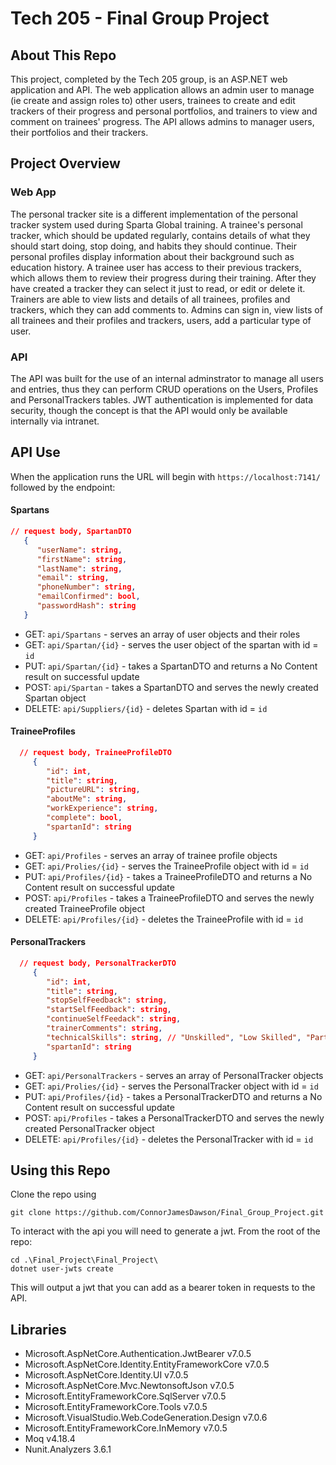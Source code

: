 # Tech 205 - Final Group Project

## About This Repo
This project, completed by the Tech 205 group, is an ASP.NET web application and API. The web application allows an admin user to manage (ie create and assign roles to) other users, trainees to create and edit trackers of their progress and personal portfolios, and trainers to view and comment on trainees' progress. The API allows admins to manager users, their portfolios and their trackers.

## Project Overview

### Web App
The personal tracker site is a different implementation of the personal tracker system used during Sparta Global training. A trainee's personal tracker, which should be updated regularly, contains details of what they should start doing, stop doing, and habits they should continue. Their personal profiles display information about their background such as education history. A trainee user has access to their previous trackers, which allows them to review their progress during their training. After they have created a tracker they can select it just to read, or edit or delete it.
Trainers are able to view lists and details of all trainees, profiles and trackers, which they can add comments to.
Admins can sign in, view lists of all trainees and their profiles and trackers, users, add a particular type of user. 

### API
The API was built for the use of an internal adminstrator to manage all users and entries, thus they can perform CRUD operations on the Users, Profiles and PersonalTrackers tables. JWT authentication is implemented for data security, though the concept is that the API would only be available internally via intranet.

## API Use
When the application runs the URL will begin with `https://localhost:7141/` followed by the endpoint:

#### Spartans
  ```json
  // request body, SpartanDTO
     {
        "userName": string,
        "firstName": string,
        "lastName": string,
        "email": string,
        "phoneNumber": string,
        "emailConfirmed": bool,
        "passwordHash": string
     } 
  ```
- GET: `api/Spartans` - serves an array of user objects and their roles
- GET: `api/Spartan/{id}` - serves the user object of the spartan with id = `id`
- PUT: `api/Spartan/{id}` - takes a SpartanDTO and returns a No Content result on successful update
- POST: `api/Spartan` - takes a SpartanDTO and serves the newly created Spartan object
- DELETE: `api/Suppliers/{id}` - deletes Spartan with id = `id`

#### TraineeProfiles
```json
  // request body, TraineeProfileDTO
     {
        "id": int,
        "title": string,
        "pictureURL": string,
        "aboutMe": string,
        "workExperience": string,
        "complete": bool,
        "spartanId": string
     } 
```

- GET: `api/Profiles` - serves an array of trainee profile objects
- GET: `api/Prolies/{id}` - serves the TraineeProfile object with id = `id`
- PUT: `api/Profiles/{id}` - takes a TraineeProfileDTO and returns a No Content result on successful update
- POST: `api/Profiles` - takes a TraineeProfileDTO and serves the newly created TraineeProfile object
- DELETE: `api/Profiles/{id}` - deletes the TraineeProfile with id = `id`

#### PersonalTrackers
```json
  // request body, PersonalTrackerDTO
     {
        "id": int,
        "title": string,
        "stopSelfFeedback": string,
        "startSelfFeedback": string,
        "continueSelfFeedack": string,
        "trainerComments": string,
        "technicalSkills": string, // "Unskilled", "Low Skilled", "Partially Skilled" or "Skilled"
        "spartanId": string
     } 
```

- GET: `api/PersonalTrackers` - serves an array of PersonalTracker objects
- GET: `api/Prolies/{id}` - serves the PersonalTracker object with id = `id`
- PUT: `api/Profiles/{id}` - takes a PersonalTrackerDTO and returns a No Content result on successful update
- POST: `api/Profiles` - takes a PersonalTrackerDTO and serves the newly created PersonalTracker object
- DELETE: `api/Profiles/{id}` - deletes the PersonalTracker with id = `id`

## Using this Repo
Clone the repo using 
```
git clone https://github.com/ConnorJamesDawson/Final_Group_Project.git
```

To interact with the api you will need to generate a jwt.
From the root of the repo:

```
cd .\Final_Project\Final_Project\
dotnet user-jwts create
```

This will output a jwt that you can add as a bearer token in requests to the API.

## Libraries
- Microsoft.AspNetCore.Authentication.JwtBearer v7.0.5
- Microsoft.AspNetCore.Identity.EntityFrameworkCore v7.0.5
- Microsoft.AspNetCore.Identity.UI v7.0.5
- Microsoft.AspNetCore.Mvc.NewtonsoftJson v7.0.5
- Microsoft.EntityFrameworkCore.SqlServer v7.0.5
- Microsoft.EntityFrameworkCore.Tools v7.0.5
- Microsoft.VisualStudio.Web.CodeGeneration.Design v7.0.6
- Microsoft.EntityFrameworkCore.InMemory v7.0.5
- Moq v4.18.4
- Nunit.Analyzers 3.6.1

